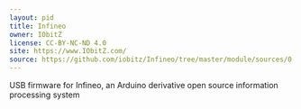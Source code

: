 ```yaml
---
layout: pid
title: Infineo
owner: IObitZ
license: CC-BY-NC-ND 4.0
site: https://www.IObitZ.com/
source: https://github.com/iobitz/Infineo/tree/master/module/sources/0.0.1/unit/cores/arduino
---
```

USB firmware for Infineo, an Arduino derivative open source information processing system
